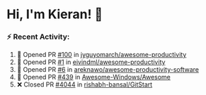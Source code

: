 # Hi, I'm Kieran! 👋  <img src="https://komarev.com/ghpvc/?username=KieranRobson" alt="" align="center" />

### ⚡ Recent Activity:
<!--START_SECTION:activity-->
1. 💪 Opened PR [#100](https://github.com/jyguyomarch/awesome-productivity/pull/100) in [jyguyomarch/awesome-productivity](https://github.com/jyguyomarch/awesome-productivity)
2. 💪 Opened PR [#1](https://github.com/eivindml/awesome-productivity/pull/1) in [eivindml/awesome-productivity](https://github.com/eivindml/awesome-productivity)
3. 💪 Opened PR [#6](https://github.com/areknawo/awesome-productivity-software/pull/6) in [areknawo/awesome-productivity-software](https://github.com/areknawo/awesome-productivity-software)
4. 💪 Opened PR [#439](https://github.com/Awesome-Windows/Awesome/pull/439) in [Awesome-Windows/Awesome](https://github.com/Awesome-Windows/Awesome)
5. ❌ Closed PR [#4044](https://github.com/rishabh-bansal/GitStart/pull/4044) in [rishabh-bansal/GitStart](https://github.com/rishabh-bansal/GitStart)
<!--END_SECTION:activity-->
